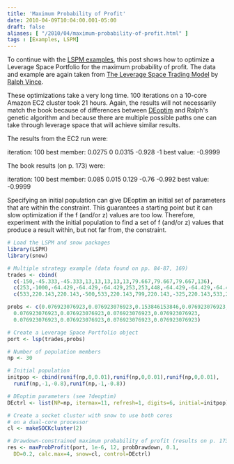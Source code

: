 ```yaml
---
title: 'Maximum Probability of Profit'
date: 2010-04-09T10:04:00.001-05:00
draft: false
aliases: [ "/2010/04/maximum-probability-of-profit.html" ]
tags : [Examples, LSPM]
---
```


To continue with the [LSPM examples](http://blog.fosstrading.com/2010/01/lspm-examples.html), this post shows how to optimize a Leverage Space Portfolio for the maximum probability of profit. The data and example are again taken from [The Leverage Space Trading Model](http://www.amazon.com/gp/product/0470455950?ie=UTF8&tag=fosstrading-20&linkCode=as2&camp=1789&creative=9325&creativeASIN=0470455950) by [Ralph Vince](http://www.ralphvince.com/).  
  
These optimizations take a very long time. 100 iterations on a 10-core Amazon EC2 cluster took 21 hours. Again, the results will not necessarily match the book because of differences between [DEoptim](https://cran.r-project.org/package=DEoptim) and Ralph's genetic algorithm and because there are multiple possible paths one can take through leverage space that will achieve similar results.  
  
The results from the EC2 run were:  

iteration: 100 best member: 0.0275 0 0.0315 -0.928 -1 best value: -0.9999

The book results (on p. 173) were:  

iteration: 100 best member: 0.085 0.015 0.129 -0.76 -0.992 best value: -0.9999

  
Specifying an initial population can give DEoptim an initial set of parameters that are within the constraint. This guarantees a starting point but it can slow optimization if the f (and/or z) values are too low. Therefore, experiment with the initial population to find a set of f (and/or z) values that produce a result within, but not far from, the constraint.  

```r
# Load the LSPM and snow packages
library(LSPM)
library(snow)

# Multiple strategy example (data found on pp. 84-87, 169)
trades <- cbind(
  c(-150,-45.333,-45.333,13,13,13,13,13,79.667,79.667,79.667,136),
  c(253,-1000,-64.429,-64.429,-64.429,253,253,448,-64.429,-64.429,-64.429,253),
  c(533,220.143,220.143,-500,533,220.143,799,220.143,-325,220.143,533,220.143))

probs <- c(0.076923076923,0.076923076923,0.153846153846,0.076923076923,
  0.076923076923,0.076923076923,0.076923076923,0.076923076923,
  0.076923076923,0.076923076923,0.076923076923,0.076923076923)

# Create a Leverage Space Portfolio object
port <- lsp(trades,probs)

# Number of population members
np <- 30

# Initial population
initpop <- cbind(runif(np,0,0.01),runif(np,0,0.01),runif(np,0,0.01),
  runif(np,-1,-0.8),runif(np,-1,-0.8))

# DEoptim parameters (see ?deoptim)
DEctrl <- list(NP=np, itermax=11, refresh=1, digits=6, initial=initpop)

# Create a socket cluster with snow to use both cores
# on a dual-core processor
cl <- makeSOCKcluster(2)

# Drawdown-constrained maximum probability of profit (results on p. 173)
res <- maxProbProfit(port, 1e-6, 12, probDrawdown, 0.1,
  DD=0.2, calc.max=4, snow=cl, control=DEctrl)
```
